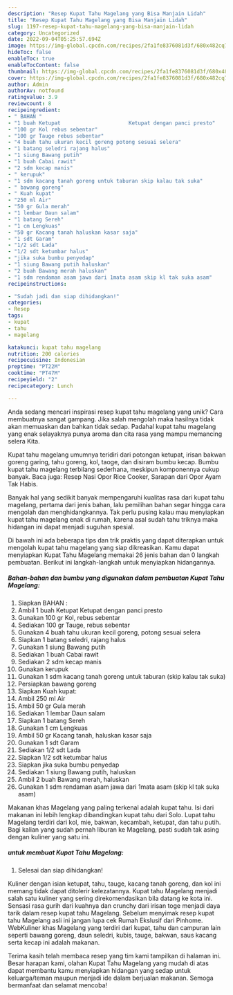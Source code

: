 ```yaml
---
description: "Resep Kupat Tahu Magelang yang Bisa Manjain Lidah"
title: "Resep Kupat Tahu Magelang yang Bisa Manjain Lidah"
slug: 1197-resep-kupat-tahu-magelang-yang-bisa-manjain-lidah
category: Uncategorized
date: 2022-09-04T05:25:57.694Z
image: https://img-global.cpcdn.com/recipes/2fa1fe8376081d3f/680x482cq70/kupat-tahu-magelang-foto-resep-utama.jpg
hideToc: false
enableToc: true
enableTocContent: false
thumbnail: https://img-global.cpcdn.com/recipes/2fa1fe8376081d3f/680x482cq70/kupat-tahu-magelang-foto-resep-utama.jpg
cover: https://img-global.cpcdn.com/recipes/2fa1fe8376081d3f/680x482cq70/kupat-tahu-magelang-foto-resep-utama.jpg
author: Admin
authorAv: notfound
ratingvalue: 3.9
reviewcount: 8
recipeingredient:
- " BAHAN "
- "1 buah Ketupat                      Ketupat dengan panci presto"
- "100 gr Kol rebus sebentar"
- "100 gr Tauge rebus sebentar"
- "4 buah tahu ukuran kecil goreng potong sesuai selera"
- "1 batang seledri rajang halus"
- "1 siung Bawang putih"
- "1 buah Cabai rawit"
- "2 sdm kecap manis"
- " kerupuk"
- "1 sdm kacang tanah goreng untuk taburan skip kalau tak suka"
- " bawang goreng"
- " Kuah kupat"
- "250 ml Air"
- "50 gr Gula merah"
- "1 lembar Daun salam"
- "1 batang Sereh"
- "1 cm Lengkuas"
- "50 gr Kacang tanah haluskan kasar saja"
- "1 sdt Garam"
- "1/2 sdt Lada"
- "1/2 sdt ketumbar halus"
- "jika suka bumbu penyedap"
- "1 siung Bawang putih haluskan"
- "2 buah Bawang merah haluskan"
- "1 sdm rendaman asam jawa dari 1mata asam skip kl tak suka asam"
recipeinstructions:

- "Sudah jadi dan siap dihidangkan!"
categories:
- Resep
tags:
- kupat
- tahu
- magelang

katakunci: kupat tahu magelang 
nutrition: 200 calories
recipecuisine: Indonesian
preptime: "PT22M"
cooktime: "PT47M"
recipeyield: "2"
recipecategory: Lunch

---
```





Anda sedang mencari inspirasi resep kupat tahu magelang yang unik? Cara membuatnya sangat gampang. Jika salah mengolah maka hasilnya tidak akan memuaskan dan bahkan tidak sedap. Padahal kupat tahu magelang yang enak selayaknya punya aroma dan cita rasa yang mampu memancing selera Kita.





Kupat tahu magelang umumnya teridiri dari potongan ketupat, irisan bakwan goreng garing, tahu goreng, kol, taoge, dan disiram bumbu kecap. Bumbu kupat tahu magelang terbilang sederhana, meskipun komponennya cukup banyak. Baca juga: Resep Nasi Opor Rice Cooker, Sarapan dari Opor Ayam Tak Habis.

Banyak hal yang sedikit banyak mempengaruhi kualitas rasa dari kupat tahu magelang, pertama dari jenis bahan, lalu pemilihan bahan segar hingga cara mengolah dan menghidangkannya. Tak perlu pusing kalau mau menyiapkan kupat tahu magelang enak di rumah, karena asal sudah tahu triknya maka hidangan ini dapat menjadi suguhan spesial.






Di bawah ini ada beberapa tips dan trik praktis yang dapat diterapkan untuk mengolah kupat tahu magelang yang siap dikreasikan. Kamu dapat menyiapkan Kupat Tahu Magelang memakai 26 jenis bahan dan 0 langkah pembuatan. Berikut ini langkah-langkah untuk menyiapkan hidangannya.

<!--inarticleads1-->

##### Bahan-bahan dan bumbu yang digunakan dalam pembuatan Kupat Tahu Magelang:

1. Siapkan  BAHAN :
1. Ambil 1 buah Ketupat                      Ketupat dengan panci presto
1. Gunakan 100 gr Kol, rebus sebentar
1. Sediakan 100 gr Tauge, rebus sebentar
1. Gunakan 4 buah tahu ukuran kecil goreng, potong sesuai selera
1. Siapkan 1 batang seledri, rajang halus
1. Gunakan 1 siung Bawang putih
1. Sediakan 1 buah Cabai rawit
1. Sediakan 2 sdm kecap manis
1. Gunakan  kerupuk
1. Gunakan 1 sdm kacang tanah goreng untuk taburan (skip kalau tak suka)
1. Persiapkan  bawang goreng
1. Siapkan  Kuah kupat:
1. Ambil 250 ml Air
1. Ambil 50 gr Gula merah
1. Sediakan 1 lembar Daun salam
1. Siapkan 1 batang Sereh
1. Gunakan 1 cm Lengkuas
1. Ambil 50 gr Kacang tanah, haluskan kasar saja
1. Gunakan 1 sdt Garam
1. Sediakan 1/2 sdt Lada
1. Siapkan 1/2 sdt ketumbar halus
1. Siapkan jika suka bumbu penyedap
1. Sediakan 1 siung Bawang putih, haluskan
1. Ambil 2 buah Bawang merah, haluskan
1. Gunakan 1 sdm rendaman asam jawa dari 1mata asam (skip kl tak suka asam)


Makanan khas Magelang yang paling terkenal adalah kupat tahu. Isi dari makanan ini lebih lengkap dibandingkan kupat tahu dari Solo. Lupat tahu Magelang terdiri dari kol, mie, bakwan, kecambah, ketupat, dan tahu putih. Bagi kalian yang sudah pernah liburan ke Magelang, pasti sudah tak asing dengan kuliner yang satu ini. 

<!--inarticleads2-->

#####  untuk membuat Kupat Tahu Magelang:


1. Selesai dan siap dihidangkan!

Kuliner dengan isian ketupat, tahu, tauge, kacang tanah goreng, dan kol ini memang tidak dapat ditolerir kelezatannya. Kupat tahu Magelang menjadi salah satu kuliner yang sering direkomendasikan bila datang ke kota ini. Sensasi rasa gurih dari kuahnya dan crunchy dari irisan toge menjadi daya tarik dalam resep kupat tahu Magelang. Sebelum menyimak resep kupat tahu Magelang asli ini jangan lupa cek Rumah Ekslusif dari Pinhome. WebKuliner khas Magelang yang terdiri dari kupat, tahu dan campuran lain seperti bawang goreng, daun seledri, kubis, tauge, bakwan, saus kacang serta kecap ini adalah makanan. 

Terima kasih telah membaca resep yang tim kami tampilkan di halaman ini. Besar harapan kami, olahan Kupat Tahu Magelang yang mudah di atas dapat membantu kamu menyiapkan hidangan yang sedap untuk keluarga/teman maupun menjadi ide dalam berjualan makanan. Semoga bermanfaat dan selamat mencoba!
